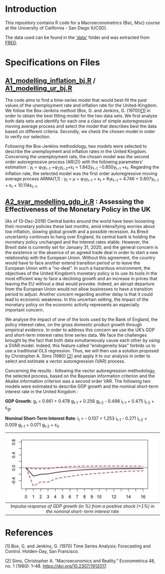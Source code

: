 # Introduction

This repository contains R code for a Macroeconometrics (Bsc, Msc) course at the University of California - San Diego (UCSD).

The data used can be found in the ['data'](https://github.com/nathaliemayor/Macroeconometrics/tree/main/data) folder and was extracted from [FRED](https://fred.stlouisfed.org/).

# Specifications on Files

## [A1_modelling_inflation_bj.R](https://github.com/nathaliemayor/Macroeconometrics/blob/main/A1_modelling_inflation_bj.R) / [A1_modelling_ur_bj.R](https://github.com/nathaliemayor/Macroeconometrics/blob/main/A1_modelling_ur_bj.R)

The code aims to find a time-series model that would best-fit the past values of the unemployment rate and inflation rate for the United-Kingdom. We follow the Box-Jenkins method (Box, G. and Jenkins, G. (1970))[[1]](#1) in order to obtain the best fitting model for the two data sets. We first analyze both data sets and identify for each one a class of simple autoregressive moving average process and select the model that describes best the data based on different criteria. Secondly, we  check the chosen model in order to verify our selection. 

Following the Box-Jenkins methodology, two models were selected to describe the unemployment and inflation rates in the United Kingdom. 
Concerning the unemployment rate, the chosen model was the second order autoregressive process (AR(2)) with the following parameters’ estimation : y<sub>t</sub> = φ<sub>1</sub>y<sub>t−1</sub> +φ<sub>2</sub>y<sub>t−2</sub>+ε<sub>t</sub> = 1.842y<sub>t−1</sub> −0.850y<sub>t−1</sub> +ε<sub>t</sub>. 
Regarding the inflation rate, the selected model was the first order autoregressive moving average process ARMA(1,1) : y<sub>t</sub> = μ + φ<sub>1</sub>y<sub>t−1</sub> + ε<sub>t</sub> + θ<sub>1</sub>ε<sub>t−1</sub> = 4.746 + 0.807y<sub>t−1</sub> + ε<sub>t</sub> + 10.114ε<sub>t−1</sub>.



## [A2_svar_modelling_gdp_ir.R](https://github.com/nathaliemayor/Macroeconometrics/blob/main/A2_svar_modelling_gdp_ir.R) : Assessing the Effectiveness of the Monetary Policy in the UK

(As of 13-Dec-2019) Central banks around the world have been loosening their monetary policies these last months, amid intensifying worries about low inflation, slowing global growth and a possible recession. As Brexit uncertainty continues to hang over England, its central bank is holding the monetary policy unchanged and the interest rates stable. However, the Brexit date is currently set for January 31, 2020, and the general concern is the existence or the absence of an agreed trade deal in order to start a new relationship with the European Union. Without this agreement, the country would have to face another extend transition period or to leave the European Union with a "no-deal". In such a hazardous environment, the objectives of the United Kingdom’s monetary policy is to use its tools in the most efficient way to face a declining growth and an increase in prices that leaving the EU without a deal would provoke. Indeed, an abrupt departure from the European Union would not allow businesses to have a transition period to adjust. Another concern regarding another delay is that it could lead to economic weakness. In this uncertain setting, the impact of the monetary policy on the economic activity represents an especially important concern. 

We analyse the impact of one of the tools used by the Bank of England, the policy interest rates, on the gross domestic product growth through empirical evidence. In order to address this concern we use the UK’s GDP and short-term interest rates time series data. We face the challenges brought by the fact that both data simultaneously cause each other by using a SVAR model. Indeed, this feature called "endogeneity bias" forbids us to use a traditional OLS regression. Thus, we will then use a solution proposed by Christopher A. Sims (1980) [[2]](#2) and apply it to our analysis in order to select and estimate a vector autoregression (VAR) process. 

Concerning the results : following the vector autoregression methodology, the selected process, based on the Bayesian information criterion and the Akaike information criterion was a second order VAR. The following two models were estimated to describe GDP growth and the nominal short-term interest rate in the United Kingdom :

**GDP Growth**: g<sub>t</sub> = 0.661 + 0.478 g<sub>t-1</sub> + 0.256 g<sub>t-2</sub> - 0.498 i<sub>t-1</sub> + 0.475 i<sub>t-2</sub> + &epsilon;<sub>gt</sub>

**Nominal Short-Term Interest Rate**: i<sub>t</sub> = - 0.137 + 1.253 i<sub>t-1</sub> - 0.271 i<sub>t-2</sub> + 0.009 g<sub>t-1</sub> + 0.071 g<sub>t-2</sub> + &epsilon;<sub>it</sub>

<div align="center">
  
|<img src="irf1.png" alt="drawing" width="500"/> | 
|:--:| 
| *Impulse response of GDP growth (in %) from a positive shock (+1%) in the nominal short-term interest rate* |
  
</div>


# References


<a id="1">[1]</a> 
Box, G. and Jenkins, G. (1970) Time Series Analysis: Forecasting and Control. Holden-Day, San Francisco.

<a id="2">[2]</a> 
Sims, Christopher A. “Macroeconomics and Reality.” Econometrica 48, no. 1 (1980): 1–48. https://doi.org/10.2307/1912017.

